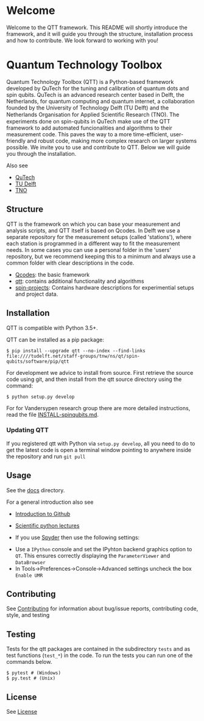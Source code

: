 # Welcome

Welcome to the QTT framework. This README will shortly introduce the framework, and it will guide you through the structure, installation process and how to contribute. We look forward to working with you!

# Quantum Technology Toolbox

Quantum Technology Toolbox (QTT) is a Python-based framework developed by QuTech for the tuning and calibration of
quantum dots and spin qubits. QuTech is an advanced research center based in Delft, the Netherlands, for quantum computing and quantum internet, a collaboration founded by the University of Technology Delft (TU Delft) and the Netherlands Organisation for Applied Scientiﬁc Research (TNO).
The experiments done on spin-qubits in QuTech make use of the QTT framework to add automated funcionalities and algorithms to their measurement code. This paves the way to a more time-efficient, user-friendly and robust code, making more complex research on larger systems possible.
We invite you to use and contribute to QTT. Below we will guide you through the installation.

Also see
- [QuTech](https://www.qutech.nl/)
- [TU Delft](https://www.tudelft.nl/en)
- [TNO](https://www.tno.nl/en)

## Structure

QTT is the framework on which you can base your measurement and analysis scripts, and QTT itself is based on Qcodes. In Delft we use a separate repository for the measurement setups (called 'stations'), where each station is programmed in a different way to fit the measurement needs. In some cases you can use a personal folder in the 'users' repository, but we recommend keeping this to a minimum and always use a common folder with clear descriptions in the code.

* [Qcodes](https://github.com/qdev-dk/Qcodes): the basic framework
* [qtt](https://github.com/VandersypenQutech/qtt): contains additional functionality and algorithms
* [spin-projects](https://github.com/VandersypenQutech/spin-projects): Contains hardware descriptions for experimential setups and project data.
  
## Installation

QTT is compatible with Python 3.5+.

QTT can be installed as a pip package:
```
$ pip install --upgrade qtt --no-index --find-links file:////tudelft.net/staff-groups/tnw/ns/qt/spin-qubits/software/pip/qtt
```
For development we advice to install from source. First retrieve the source code using git, and then install from the qtt source directory using the command:
```
$ python setup.py develop
```

For for Vandersypen research group there are more detailed instructions, read the file [INSTALL-spinqubits.md](INSTALL-spinqubits.md).

### Updating QTT

If you registered qtt with Python via `setup.py develop`, all you need to do to get the latest code is open a terminal window pointing to anywhere inside the repository and run `git pull`

## Usage

See the [docs](docs) directory.

For a general introduction also see
* [Introduction to Github](https://guides.github.com/activities/hello-world/)
* [Scientific python lectures](https://github.com/jrjohansson/scientific-python-lectures)

* If you use [Spyder](https://github.com/spyder-ide/spyder) then use the following settings:
- Use a `IPython` console and set the IPyhton backend graphics option to `QT`. This ensures correctly displaying the `ParameterViewer` and `DataBrowser`
- In Tools->Preferences->Console->Advanced settings uncheck the box `Enable UMR`

## Contributing

See [Contributing](CONTRIBUTING.md) for information about bug/issue reports, contributing code, style, and testing

## Testing

Tests for the qtt packages are contained in the subdirectory `tests` and as test
functions (`test_*`) in the code. To run the tests you can run one of the commands
below.
```
$ pytest # (Windows)
$ py.test # (Unix)
```

## License

See [License](LICENSE.txt)
